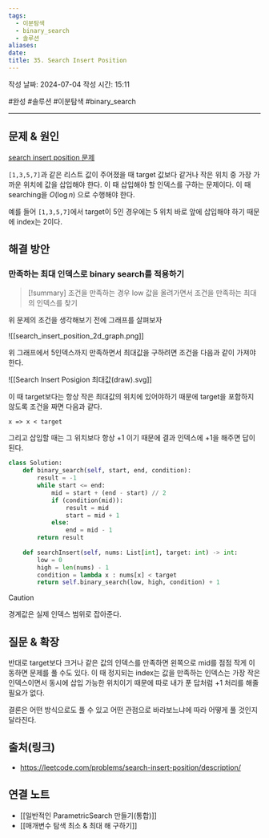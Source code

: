 ```yaml
---
tags:
  - 이분탐색
  - binary_search
  - 솔루션
aliases: 
date: 
title: 35. Search Insert Position
---
```

작성 날짜: 2024-07-04
작성 시간: 15:11

#완성 #솔루션 #이분탐색 #binary_search

----
## 문제 & 원인

[search insert position 문제](https://leetcode.com/problems/search-insert-position/description/) 

`[1,3,5,7]`과 같은 리스트 값이 주어졌을 때 target 값보다 같거나 작은 위치 중 가장 가까운 위치에 값을 삽입해야 한다. 이 때 삽입해야 할 인덱스를 구하는 문제이다. 이 때 searching을 $O(\log n)$ 으로 수행해야 한다.

예를 들어 `[1,3,5,7]`에서 target이 5인 경우에는 5 위치 바로 앞에 삽입해야 하기 때문에 index는 2이다.

## 해결 방안

### 만족하는 최대 인덱스로 binary search를 적용하기

>[!summary]
>조건을 만족하는 경우 low 값을 올려가면서 조건을 만족하는 최대의 인덱스를 찾기

위 문제의 조건을 생각해보기 전에 그래프를 살펴보자

![[search_insert_position_2d_graph.png]]

위 그래프에서 5인덱스까지 만족하면서 최대값을 구하려면 조건을 다음과 같이 가져야 한다.

![[Search Insert Posigion 최대값(draw).svg]]


이 때 target보다는 항상 작은 최대값의 위치에 있어야하기 때문에 target을 포함하지 않도록 조건을 짜면 다음과 같다.

`x => x < target`

그리고 삽입할 때는 그 위치보다 항상 +1 이기 때문에 결과 인덱스에 +1을 해주면 답이 된다.

```python
class Solution:
    def binary_search(self, start, end, condition):
        result = -1
        while start <= end:
            mid = start + (end - start) // 2
            if (condition(mid)):
                result = mid
                start = mid + 1
            else:
                end = mid - 1
        return result
                
    def searchInsert(self, nums: List[int], target: int) -> int:
        low = 0
        high = len(nums) - 1
        condition = lambda x : nums[x] < target
        return self.binary_search(low, high, condition) + 1
```

>[!caution]
>경계값은 실제 인덱스 범위로 잡아준다.




## 질문 & 확장

반대로 target보다 크거나 같은 값의 인덱스를 만족하면 왼쪽으로 mid를 점점 작게 이동하면 문제를 풀 수도 있다. 이 때 정지되는 index는 값을 만족하는 인덱스는 가장 작은 인덱스이면서 동시에 삽입 가능한 위치이기 때문에 따로 내가 푼 답처럼 +1 처리를 해줄 필요가 없다.

결론은 어떤 방식으로도 풀 수 있고 어떤 관점으로 바라보느냐에 따라 어떻게 풀 것인지 달라진다.

## 출처(링크)

- https://leetcode.com/problems/search-insert-position/description/

## 연결 노트

- [[일반적인 ParametricSearch 만들기(통합)]]
- [[매개변수 탐색 최소 & 최대 해 구하기]]